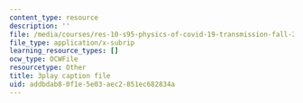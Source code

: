 ```yaml
---
content_type: resource
description: ''
file: /media/courses/res-10-s95-physics-of-covid-19-transmission-fall-2020/addbdab80f1e5e03aec2851ec682834a_F0sz463hx3U.vtt
file_type: application/x-subrip
learning_resource_types: []
ocw_type: OCWFile
resourcetype: Other
title: 3play caption file
uid: addbdab8-0f1e-5e03-aec2-851ec682834a
---
```

